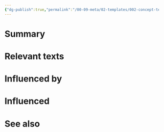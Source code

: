 ```yaml
---
{"dg-publish":true,"permalink":"/00-09-meta/02-templates/002-concept-template/","tags":[" #meta/templates"]}
---
```



# Summary

# Relevant texts

# Influenced by

# Influenced

# See also

